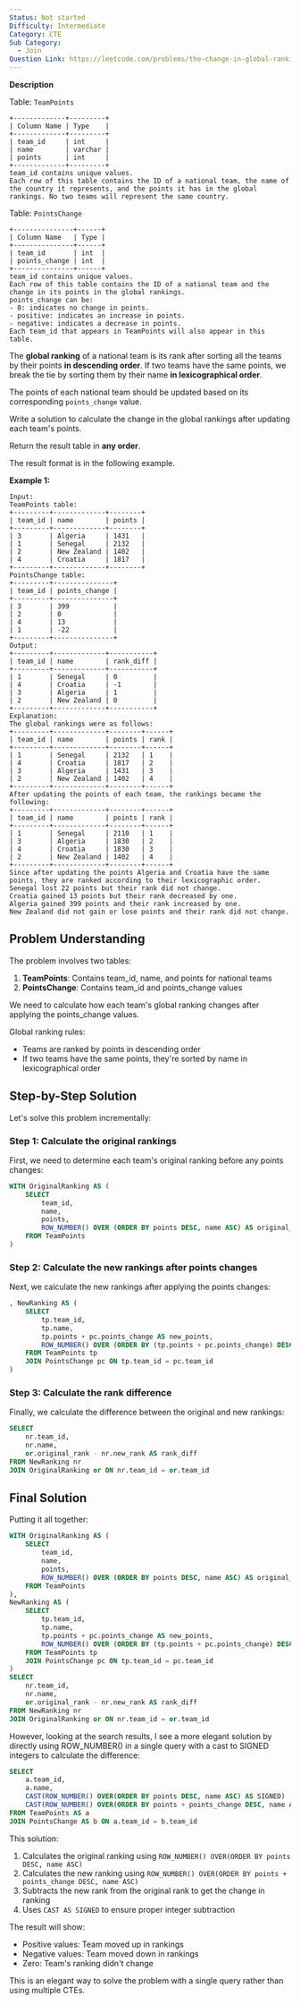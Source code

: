 ```yaml
---
Status: Not started
Difficulty: Intermediate
Category: CTE
Sub Category:
  - Join
Question Link: https://leetcode.com/problems/the-change-in-global-rankings
---
```

**Description**

Table: `TeamPoints`

```Plain
+-------------+---------+
| Column Name | Type    |
+-------------+---------+
| team_id     | int     |
| name        | varchar |
| points      | int     |
+-------------+---------+
team_id contains unique values.
Each row of this table contains the ID of a national team, the name of the country it represents, and the points it has in the global rankings. No two teams will represent the same country.
```

Table: `PointsChange`

```Plain
+---------------+------+
| Column Name   | Type |
+---------------+------+
| team_id       | int  |
| points_change | int  |
+---------------+------+
team_id contains unique values.
Each row of this table contains the ID of a national team and the change in its points in the global rankings.
points_change can be:
- 0: indicates no change in points.
- positive: indicates an increase in points.
- negative: indicates a decrease in points.
Each team_id that appears in TeamPoints will also appear in this table.
```

The **global ranking** of a national team is its rank after sorting all the teams by their points **in descending order**. If two teams have the same points, we break the tie by sorting them by their name **in lexicographical order**.

The points of each national team should be updated based on its corresponding `points_change` value.

Write a solution to calculate the change in the global rankings after updating each team's points.

Return the result table in **any order**.

The result format is in the following example.

**Example 1:**

```Plain
Input:
TeamPoints table:
+---------+-------------+--------+
| team_id | name        | points |
+---------+-------------+--------+
| 3       | Algeria     | 1431   |
| 1       | Senegal     | 2132   |
| 2       | New Zealand | 1402   |
| 4       | Croatia     | 1817   |
+---------+-------------+--------+
PointsChange table:
+---------+---------------+
| team_id | points_change |
+---------+---------------+
| 3       | 399           |
| 2       | 0             |
| 4       | 13            |
| 1       | -22           |
+---------+---------------+
Output:
+---------+-------------+-----------+
| team_id | name        | rank_diff |
+---------+-------------+-----------+
| 1       | Senegal     | 0         |
| 4       | Croatia     | -1        |
| 3       | Algeria     | 1         |
| 2       | New Zealand | 0         |
+---------+-------------+-----------+
Explanation:
The global rankings were as follows:
+---------+-------------+--------+------+
| team_id | name        | points | rank |
+---------+-------------+--------+------+
| 1       | Senegal     | 2132   | 1    |
| 4       | Croatia     | 1817   | 2    |
| 3       | Algeria     | 1431   | 3    |
| 2       | New Zealand | 1402   | 4    |
+---------+-------------+--------+------+
After updating the points of each team, the rankings became the following:
+---------+-------------+--------+------+
| team_id | name        | points | rank |
+---------+-------------+--------+------+
| 1       | Senegal     | 2110   | 1    |
| 3       | Algeria     | 1830   | 2    |
| 4       | Croatia     | 1830   | 3    |
| 2       | New Zealand | 1402   | 4    |
+---------+-------------+--------+------+
Since after updating the points Algeria and Croatia have the same points, they are ranked according to their lexicographic order.
Senegal lost 22 points but their rank did not change.
Croatia gained 13 points but their rank decreased by one.
Algeria gained 399 points and their rank increased by one.
New Zealand did not gain or lose points and their rank did not change.
```

## Problem Understanding

The problem involves two tables:

1. **TeamPoints**: Contains team_id, name, and points for national teams
2. **PointsChange**: Contains team_id and points_change values

We need to calculate how each team's global ranking changes after applying the points_change values.

Global ranking rules:

- Teams are ranked by points in descending order
- If two teams have the same points, they're sorted by name in lexicographical order

## Step-by-Step Solution

Let's solve this problem incrementally:

### Step 1: Calculate the original rankings

First, we need to determine each team's original ranking before any points changes:

```SQL
WITH OriginalRanking AS (
    SELECT
        team_id,
        name,
        points,
        ROW_NUMBER() OVER (ORDER BY points DESC, name ASC) AS original_rank
    FROM TeamPoints
)
```

### Step 2: Calculate the new rankings after points changes

Next, we calculate the new rankings after applying the points changes:

```SQL
, NewRanking AS (
    SELECT
        tp.team_id,
        tp.name,
        tp.points + pc.points_change AS new_points,
        ROW_NUMBER() OVER (ORDER BY (tp.points + pc.points_change) DESC, tp.name ASC) AS new_rank
    FROM TeamPoints tp
    JOIN PointsChange pc ON tp.team_id = pc.team_id
)
```

### Step 3: Calculate the rank difference

Finally, we calculate the difference between the original and new rankings:

```SQL
SELECT
    nr.team_id,
    nr.name,
    or.original_rank - nr.new_rank AS rank_diff
FROM NewRanking nr
JOIN OriginalRanking or ON nr.team_id = or.team_id
```

## Final Solution

Putting it all together:

```SQL
WITH OriginalRanking AS (
    SELECT
        team_id,
        name,
        points,
        ROW_NUMBER() OVER (ORDER BY points DESC, name ASC) AS original_rank
    FROM TeamPoints
),
NewRanking AS (
    SELECT
        tp.team_id,
        tp.name,
        tp.points + pc.points_change AS new_points,
        ROW_NUMBER() OVER (ORDER BY (tp.points + pc.points_change) DESC, tp.name ASC) AS new_rank
    FROM TeamPoints tp
    JOIN PointsChange pc ON tp.team_id = pc.team_id
)
SELECT
    nr.team_id,
    nr.name,
    or.original_rank - nr.new_rank AS rank_diff
FROM NewRanking nr
JOIN OriginalRanking or ON nr.team_id = or.team_id
```

However, looking at the search results, I see a more elegant solution by directly using ROW_NUMBER() in a single query with a cast to SIGNED integers to calculate the difference:

```SQL
SELECT
    a.team_id,
    a.name,
    CAST(ROW_NUMBER() OVER(ORDER BY points DESC, name ASC) AS SIGNED) -
    CAST(ROW_NUMBER() OVER(ORDER BY points + points_change DESC, name ASC) AS SIGNED) AS rank_diff
FROM TeamPoints AS a
JOIN PointsChange AS b ON a.team_id = b.team_id
```

This solution:

1. Calculates the original ranking using `ROW_NUMBER() OVER(ORDER BY points DESC, name ASC)`
2. Calculates the new ranking using `ROW_NUMBER() OVER(ORDER BY points + points_change DESC, name ASC)`
3. Subtracts the new rank from the original rank to get the change in ranking
4. Uses `CAST AS SIGNED` to ensure proper integer subtraction

The result will show:

- Positive values: Team moved up in rankings
- Negative values: Team moved down in rankings
- Zero: Team's ranking didn't change

This is an elegant way to solve the problem with a single query rather than using multiple CTEs.